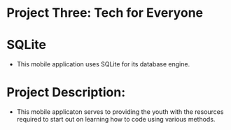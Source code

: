 # Project Three: Tech for Everyone

# SQLite

- This mobile application uses SQLite for its database engine.

# Project Description:

- This mobile applicaton serves to providing the youth with the resources required to start out on learning how to code using various methods.
